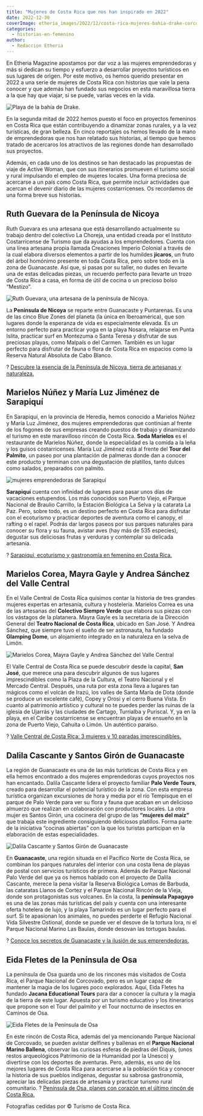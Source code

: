 ```yaml
---
title: "Mujeres de Costa Rica que nos han inspirado en 2022"
date: 2022-12-30
coverImage: etheria_images/2022/12/costa-rica-mujeres-bahia-drake-corcovado.jpg
categories: 
  - historias-en-femenino
author: 
  - Redaccion Etheria
---
```


En Etheria Magazine apostamos por dar voz a las mujeres emprendedoras y más si dedican 
su tiempo y esfuerzo a desarrollar proyectos turísticos en sus lugares de origen. Por 
este motivo, os hemos querido presentar en 2022 a una serie de mujeres de Costa Rica con 
historias que vale la pena conocer y que además han fundado sus negocios en esta 
maravillosa tierra a la que hay que viajar, si se puede, varias veces en la vida. 

![Playa de la bahía de Drake.](etheria_images/2022/12/costa-rica-mujeres-bahia-drake-corcovado.jpg "Playa de la bahía de Drake.")

En la segunda mitad de 2022 hemos puesto el foco en proyectos femeninos en Costa Rica 
que están contribuyendo a dinamizar zonas rurales, y a la vez turísticas, de gran 
belleza. En cinco reportajes os hemos llevado de la mano de emprendedoras que nos han 
relatado sus historias, al tiempo que hemos tratado de acercaros los atractivos de las 
regiones donde han desarrollado sus proyectos. 

Además, en cada uno de los destinos se han destacado las propuestas de viaje de Active 
Woman, que con sus itinerarios promueven el turismo social y rural impulsando el empleo 
de mujeres locales. Una forma preciosa de acercarse a un país como Costa Rica, que 
permite incluir actividades que acercan el devenir diario de las mujeres costarricenses. 
Os recordamos de una forma breve sus historias. 

## Ruth Guevara de la Península de Nicoya

Ruth Guevara es una artesana que está desarrollando actualmente su trabajo dentro del 
colectivo La Choreja, una entidad creada por el Instituto Costarricense de Turismo que 
da ayudas a los emprendedores. Cuenta con una línea artesana propia llamada Creaciones 
Imperio Colonial a través de la cual elabora diversos elementos a partir de los humildes 
**jícaros**, un fruto del árbol homónimo presente en toda Costa Rica, pero sobre todo en 
la zona de Guanacaste. Así que, si pasas por su taller, no dudes en llevarte una de 
estas delicadas piezas, un recuerdo perfecto para llevarte un trozo de Costa Rica a 
casa, en forma de útil de cocina o un precioso bolso “Mestizo”. 

![Ruth Guevara, una artesana de la península de Nicoya.](etheria_images/2022/12/ruth-guevara-nicoya-850x567.jpg "Ruth Guevara, una artesana de la península de Nicoya.")

La **Península de Nicoya** se reparte entre Guanacaste y Puntarenas. Es una de las cinco 
Blue Zones del planeta (la única en Iberoamérica), que son lugares donde la esperanza de 
vida es especialmente elevada. Es un entorno perfecto para practicar yoga en la playa 
Nosara, relajarse en Punta Islita, practicar surf en Montezuma o Santa Teresa y 
disfrutar de sus preciosas playas, como Malpaís o del Carmen. También es un lugar 
perfecto para disfrutar de fauna o flora de Costa Rica en espacios como la Reserva 
Natural Absoluta de Cabo Blanco. 

? [Descubre la esencia de la Península de Nicoya, tierra de artesanas y 
naturaleza.](https://etheriamagazine.com/2022/07/15/que-ver-peninsula-nicoya-costa-rica/) 

## Marielos Núñez y María Luz Jiménez de Sarapiquí

En Sarapiquí, en la provincia de Heredia, hemos conocido a Marielos Núñez y María Luz 
Jiménez, dos mujeres emprendedoras que continúan al frente de los fogones de sus 
empresas creando puestos de trabajo y dinamizando el turismo en este maravilloso rincón 
de Costa Rica. **Soda Marielos** es el restaurante de Marielos Núñez, donde la 
especialidad es la comida a la leña y los guisos costarricenses. María Luz Jiménez está 
al frente del **Tour del Palmito**, un paseo por una plantación de palmeras donde dan a 
conocer este producto y terminan con una degustación de platillos, tanto dulces como 
salados, preparados con palmito. 

![mujeres emprendedoras de Sarapiquí](etheria_images/2022/12/Marielos-maria-luz-sarapiqui-costa-rica.jpg "Marielos Núñez y María Luz Jiménez de Sarapiquí.")

**Sarapiquí** cuenta con infinidad de lugares para pasar unos días de vacaciones 
estupendos. Los más conocidos son Puerto Viejo, el Parque Nacional de Braulio Carrillo, 
la Estación Biológica La Selva y la catarata La Paz. Pero, sobre todo, es un destino 
perfecto en Costa Rica para disfrutar con el ecoturismo y practicar deportes de aventura 
como el canopy, el rafting o el rapel. Podrás dar largos paseos por sus parques 
naturales para conocer su flora y su fauna, avistar aves (hay más de 535 especies), 
degustar sus deliciosas frutas y verduras y contemplar su delicada artesanía. 

? [Sarapiquí, ecoturismo y gastronomía en femenino en Costa 
Rica.](https://etheriamagazine.com/2022/08/18/que-ver-sarapiqui-costa-rica/) 

## Marielos Corea, Mayra Gayle y Andrea Sánchez del Valle Central

En el Valle Central de Costa Rica quisimos contar la historia de tres grandes mujeres 
expertas en artesanía, cultura y hostelería. Marielos Correa es una de las artesanas del 
**Colectivo Siempre Verde** que elabora sus piezas con los vástagos de la platanera. 
Mayra Gayle es la secretaria de la Dirección General del **Teatro Nacional de Costa 
Rica**, ubicado en San José. Y Andrea Sánchez, que siempre tuvo el sueño de ser 
astronauta, ha fundado **Glamping Dome**, un alojamiento integrado en la naturaleza en 
la selva de Limón. 

![Marielos Corea, Mayra Gayle y Andrea Sánchez del Valle Central](etheria_images/2022/12/Marielos-Mayra-Andrea-valle-central-costa-rica.jpg "Marielos Corea, Mayra Gayle y Andrea Sánchez del Valle Central.")

El Valle Central de Costa Rica se puede descubrir desde la capital, **San José**, que 
merece una para descubrir algunos de sus lugares imprescindibles como la Plaza de la 
Cultura, el Teatro Nacional y el Mercado Central. Después, una ruta por esta zona lleva 
a lugares tan mágicos como el volcán de Irazú, los valles de Santa María de Dota (donde 
se produce un excelente café), Copey y Orosi y el cerro Buena Vista. En cuanto al 
patrimonio artístico y cultural no te puedes perder las ruinas de la iglesia de Ujarrás 
y las ciudades de Cartago, Turrialba y Puriscal. Y, ya en la playa, en el Caribe 
costarricense se encuentran playas de ensueño en la zona de Puerto Viejo, Cahuita o 
Limón. Un auténtico paraíso. 

? [Valle Central de Costa Rica: 3 mujeres y 10 paradas 
imprescindibles.](https://etheriamagazine.com/2022/09/16/valle-central-caribe-costa-rica/) 

## Dalila Cascante y Santos Girón de Guanacaste

La región de Guanacaste es una de las más turísticas de Costa Rica y en ella hemos 
encontrado a dos mujeres emprendedoras cuyos proyectos nos han encantado. Dalila 
Cascante lidera el proyecto familiar **Palo Verde Tours**, creado para desarrollar el 
potencial turístico de la zona. Con esta empresa turística organizan excursiones de hora 
y media por el río Tempisque en el parque de Palo Verde para ver su flora y fauna que 
acaban en un delicioso almuerzo que realizan en colaboración con productores locales. La 
otra mujer es Santos Girón, una cocinera del grupo de las **“mujeres del maíz”** que 
trabaja este ingrediente consiguiendo deliciosos platillos. Forma parte de la iniciativa 
“cocinas abiertas” con la que los turistas participan en la elaboración de estas 
especialidades. 

![Dalila Cascante y Santos Girón de Guanacaste](etheria_images/2022/12/guanacaste-dalila-santos.jpg "Dalila Cascante y Santos Girón de Guanacaste.")

En **Guanacaste**, una región situada en el Pacífico Norte de Costa Rica, se combinan 
los parques naturales del interior con una costa llena de playas de postal con servicios 
turísticos de primera. Además de Parque Nacional Palo Verde del que ya os hemos hablado 
con el proyecto de Dalila Cascante, merece la pena visitar la Reserva Biológica Lomas de 
Barbuda, las cataratas Llanos de Cortez y el Parque Nacional Rincón de la Vieja, donde 
son protagonistas sus volcanes. En la costa, la **península Papagayo** es una de las 
zonas más turísticas del país y cuenta con una interesante oferta hotelera de lujo, y la 
playa Tamarindo es un lugar perfecto para el surf. Si te apasionan los animales, no 
puedes perderte el Refugio Nacional Vida Silvestre Ostional, donde se puede ver el 
desove de la tortura lora, ni el Parque Nacional Marino Las Baulas, donde desovan las 
tortugas baulas. 

? [Conoce los secretos de Guanacaste y la ilusión de sus 
emprendedoras.](https://etheriamagazine.com/2022/10/27/emprendedoras-guanacaste-costa-rica/) 

## Eida Fletes de la Península de Osa

La península de Osa guarda uno de los rincones más visitados de Costa Rica, el Parque 
Nacional de Corcovado, pero es un lugar capaz de mantener la magia de los lugares poco 
explorados. Aquí, Eida Fletes ha fundado **Jacana Educational Tours** para dar a conocer 
la cultura y la magia de la tierra de este lugar. Apuesta por un turismo educativo y los 
itinerarios que propone son el Tour del palmito y el Tour nocturno de insectos en 
Caminos de Osa. 

![Eida Fletes de la Península de Osa](etheria_images/2022/12/mujeres-Eida-Fletes-costa-rica-850x594.jpg "Eida Fletes de la Península de Osa.")

En este rincón de Costa Rica, además del ya mencionando Parque Nacional de Corcovado, se 
pueden avistar delfines y ballenas en el **Parque Nacional Marino Ballena**, observar 
las curiosas esferas de piedras del Diquís, (unos restos arqueológicos Patrimonio de la 
Humanidad por la Unesco) y divertirse con los deportes de aventuras. Pero, además, es 
uno de los mejores lugares de Costa Rica para acercarse a la población tica y conocer la 
historia de sus pueblos indígenas, degustar su sabrosa gastronomía, apreciar las 
delicadas piezas de artesanía y practicar turismo rural comunitario. ? [Península de 
Osa, planes con corazón en el último rincón de Costa 
Rica.](https://etheriamagazine.com/2022/11/30/costa-rica-planes-peninsula-de-osa-corcovado/) 

Fotografías cedidas por © Turismo de Costa Rica.
